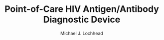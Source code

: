 ---
author: Michael J. Lochhead
funder: National Institutes of Health (US)
layout: grant
link: https://www.niaid.nih.gov//sites/default/files/2r44ai093289-02a1_lochhead_0.pdf
link_name: Proposal
program: R41, R42, R43, R44
status: funded
title: Point-of-Care HIV Antigen/Antibody Diagnostic Device
year: 2013
---
